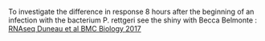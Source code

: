To investigate the difference in response 8 hours after the beginning of an infection with the bacterium P. rettgeri see the shiny with Becca Belmonte : [RNAseq Duneau et al BMC Biology 2017](https://becca-belmonte.shinyapps.io/RNA_seq_analysis/)
